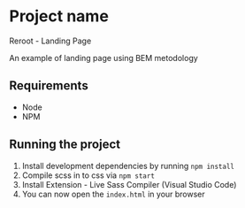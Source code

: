 # Project name

Reroot - Landing Page

An example of landing page using BEM metodology

## Requirements

- Node
- NPM

## Running the project

1. Install development dependencies by running `npm install`
2. Compile scss in to css via `npm start`
3. Install Extension - Live Sass Compiler (Visual Studio Code)
4. You can now open the `index.html` in your browser